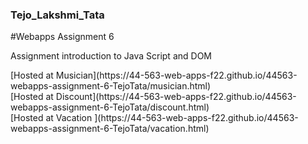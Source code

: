 <h3>Tejo_Lakshmi_Tata</h3>
#Webapps Assignment 6
<p>Assignment introduction to Java Script and DOM</p>
[Hosted at Musician](https://44-563-web-apps-f22.github.io/44563-webapps-assignment-6-TejoTata/musician.html) <br>
[Hosted at Discount](https://44-563-web-apps-f22.github.io/44563-webapps-assignment-6-TejoTata/discount.html)<br> 
[Hosted at Vacation ](https://44-563-web-apps-f22.github.io/44563-webapps-assignment-6-TejoTata/vacation.html)<br>
